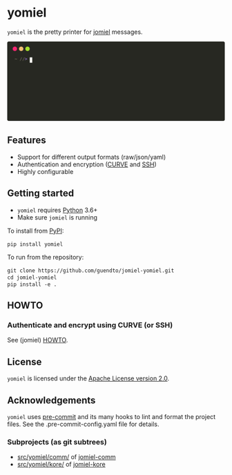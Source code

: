 # yomiel

`yomiel` is the pretty printer for [jomiel] messages.

![Example (yomiel)](./docs/demo.svg)

## Features

- Support for different output formats (raw/json/yaml)
- Authentication and encryption ([CURVE] and [SSH])
- Highly configurable

## Getting started

- `yomiel` requires [Python] 3.6+
- Make sure `jomiel` is running

To install from [PyPI]:

```shell
pip install yomiel
```

To run from the repository:

```shell
git clone https://github.com/guendto/jomiel-yomiel.git
cd jomiel-yomiel
pip install -e .
```

## HOWTO

### Authenticate and encrypt using CURVE (or SSH)

See (jomiel) [HOWTO].

## License

`yomiel` is licensed under the [Apache License version 2.0][aplv2].

## Acknowledgements

`yomiel` uses [pre-commit] and its many hooks to lint and format the
project files. See the .pre-commit-config.yaml file for details.

### Subprojects (as git subtrees)

- [src/yomiel/comm/](src/yomiel/comm/) of [jomiel-comm]
- [src/yomiel/kore/](src/yomiel/kore/) of [jomiel-kore]

[python]: https://www.python.org/about/gettingstarted/
[jomiel-comm]: https://github.com/guendto/jomiel-comm/
[jomiel-kore]: https://github.com/guendto/jomiel-kore/
[howto]: https://github.com/guendto/jomiel/#howto
[jomiel]: https://github.com/guendto/jomiel/
[aplv2]: https://www.tldrlegal.com/l/apache2
[curve]: http://api.zeromq.org/4-0:zmq-curve
[ssh]: https://en.wikipedia.org/wiki/Ssh
[pre-commit]: https://pre-commit.com/
[pypi]: https://pypi.org/
